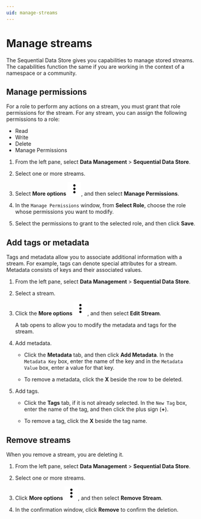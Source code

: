 ```yaml
---
uid: manage-streams
---
```

# Manage streams

The Sequential Data Store gives you capabilities to manage stored streams. The capabilities function the same if you are working in the context of a namespace or a community.

## Manage permissions

For a role to perform any actions on a stream, you must grant that role permissions for the stream. For any stream, you can assign the following permissions to a role:

- Read
- Write
- Delete
- Manage Permissions

1. From the left pane, select **Data Management** > **Sequential Data Store**.

1. Select one or more streams.

1. Select **More options** ![More options icon](../../../_icons/default/dots-vertical.svg), and then select **Manage Permissions**.

1. In the `Manage Permissions` window, from **Select Role**, choose the role whose permissions you want to modify.

1. Select the permissions to grant to the selected role, and then click **Save**.

## Add tags or metadata

Tags and metadata allow you to associate additional information with a stream. For example, tags can denote special attributes for a stream. Metadata consists of keys and their associated values.

1. From the left pane, select **Data Management** > **Sequential Data Store**.

1. Select a stream.

1. Click the **More options** ![More options icon](../../../_icons/default/dots-vertical.svg), and then select **Edit Stream**.

   A tab opens to allow you to modify the metadata and tags for the stream.

1. Add metadata.

   - Click the **Metadata** tab, and then click **Add Metadata**. In the `Metadata Key` box, enter the name of the key and in the `Metadata Value` box, enter a value for that key.

   - To remove a metadata, click the **X** beside the row to be deleted.

1. Add tags.

   - Click the **Tags** tab, if it is not already selected. In the `New Tag` box, enter the name of the tag, and then click the plus sign (**+**).
   
   - To remove a tag, click the **X** beside the tag name.

## Remove streams

When you remove a stream, you are deleting it.

1. From the left pane, select **Data Management** > **Sequential Data Store**.

1. Select one or more streams.

1. Click **More options** ![More options icon](../../../_icons/default/dots-vertical.svg), and then select **Remove Stream**.

1. In the confirmation window, click **Remove** to confirm the deletion.